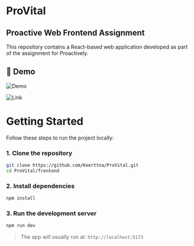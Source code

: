 # ProVital
## Proactive Web Frontend Assignment

This repository contains a React-based web application developed as part of the assignment for Proactively.

## 📸 Demo

![Demo](./assets/demo.gif)

![Link](https://drive.google.com/file/d/14NPUVvUNK1KTioCXpKYbV3pM-_10Pj1t/view?usp=sharing)

# Getting Started

Follow these steps to run the project locally:

### 1. Clone the repository

```bash
git clone https://github.com/Keerttna/ProVital.git
cd ProVital/frontend
```


### 2. Install dependencies

```bash
npm install
```

### 3. Run the development server

```bash
npm run dev
```

> The app will usually run at: `http://localhost:5173`





